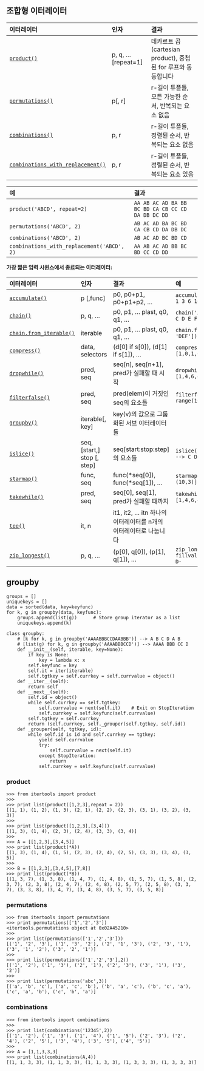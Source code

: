 


## 조합형 이터레이터

| 이터레이터                                                   | 인자               | 결과                                                         |
| :----------------------------------------------------------- | :----------------- | :----------------------------------------------------------- |
| [`product()`](https://docs.python.org/ko/3.8/library/itertools.html#itertools.product) | p, q, … [repeat=1] | 데카르트 곱(cartesian product), 중첩된 for 루프와 동등합니다 |
| [`permutations()`](https://docs.python.org/ko/3.8/library/itertools.html#itertools.permutations) | p[, r]             | r-길이 튜플들, 모든 가능한 순서, 반복되는 요소 없음          |
| [`combinations()`](https://docs.python.org/ko/3.8/library/itertools.html#itertools.combinations) | p, r               | r-길이 튜플들, 정렬된 순서, 반복되는 요소 없음               |
| [`combinations_with_replacement()`](https://docs.python.org/ko/3.8/library/itertools.html#itertools.combinations_with_replacement) | p, r               | r-길이 튜플들, 정렬된 순서, 반복되는 요소 있음               |

| 예                                         | 결과                                              |
| :----------------------------------------- | :------------------------------------------------ |
| `product('ABCD', repeat=2)`                | `AA AB AC AD BA BB BC BD CA CB CC CD DA DB DC DD` |
| `permutations('ABCD', 2)`                  | `AB AC AD BA BC BD CA CB CD DA DB DC`             |
| `combinations('ABCD', 2)`                  | `AB AC AD BC BD CD`                               |
| `combinations_with_replacement('ABCD', 2)` | `AA AB AC AD BB BC BD CC CD DD`                   |





**가장 짧은 입력 시퀀스에서 종료되는 이터레이터:**

| 이터레이터                                                   | 인자                        | 결과                                                         | 예                                                         |
| :----------------------------------------------------------- | :-------------------------- | :----------------------------------------------------------- | :--------------------------------------------------------- |
| [`accumulate()`](https://docs.python.org/ko/3.8/library/itertools.html#itertools.accumulate) | p [,func]                   | p0, p0+p1, p0+p1+p2, …                                       | `accumulate([1,2,3,4,5]) --> 1 3 6 10 15`                  |
| [`chain()`](https://docs.python.org/ko/3.8/library/itertools.html#itertools.chain) | p, q, …                     | p0, p1, … plast, q0, q1, …                                   | `chain('ABC', 'DEF') --> A B C D E F`                      |
| [`chain.from_iterable()`](https://docs.python.org/ko/3.8/library/itertools.html#itertools.chain.from_iterable) | iterable                    | p0, p1, … plast, q0, q1, …                                   | `chain.from_iterable(['ABC', 'DEF']) --> A B C D E F`      |
| [`compress()`](https://docs.python.org/ko/3.8/library/itertools.html#itertools.compress) | data, selectors             | (d[0] if s[0]), (d[1] if s[1]), …                            | `compress('ABCDEF', [1,0,1,0,1,1]) --> A C E F`            |
| [`dropwhile()`](https://docs.python.org/ko/3.8/library/itertools.html#itertools.dropwhile) | pred, seq                   | seq[n], seq[n+1], pred가 실패할 때 시작                      | `dropwhile(lambda x: x<5, [1,4,6,4,1]) --> 6 4 1`          |
| [`filterfalse()`](https://docs.python.org/ko/3.8/library/itertools.html#itertools.filterfalse) | pred, seq                   | pred(elem)이 거짓인 seq의 요소들                             | `filterfalse(lambda x: x%2, range(10)) --> 0 2 4 6 8`      |
| [`groupby()`](https://docs.python.org/ko/3.8/library/itertools.html#itertools.groupby) | iterable[, key]             | key(v)의 값으로 그룹화된 서브 이터레이터들                   |                                                            |
| [`islice()`](https://docs.python.org/ko/3.8/library/itertools.html#itertools.islice) | seq, [start,] stop [, step] | seq[start:stop:step]의 요소들                                | `islice('ABCDEFG', 2, None) --> C D E F G`                 |
| [`starmap()`](https://docs.python.org/ko/3.8/library/itertools.html#itertools.starmap) | func, seq                   | func(*seq[0]), func(*seq[1]), …                              | `starmap(pow, [(2,5), (3,2), (10,3)]) --> 32 9 1000`       |
| [`takewhile()`](https://docs.python.org/ko/3.8/library/itertools.html#itertools.takewhile) | pred, seq                   | seq[0], seq[1], pred가 실패할 때까지                         | `takewhile(lambda x: x<5, [1,4,6,4,1]) --> 1 4`            |
| [`tee()`](https://docs.python.org/ko/3.8/library/itertools.html#itertools.tee) | it, n                       | it1, it2, … itn 하나의 이터레이터를 n개의 이터레이터로 나눕니다 |                                                            |
| [`zip_longest()`](https://docs.python.org/ko/3.8/library/itertools.html#itertools.zip_longest) | p, q, …                     | (p[0], q[0]), (p[1], q[1]), …                                | `zip_longest('ABCD', 'xy', fillvalue='-') --> Ax By C- D-` |







## groupby

```phthon
groups = []
uniquekeys = []
data = sorted(data, key=keyfunc)
for k, g in groupby(data, keyfunc):
    groups.append(list(g))      # Store group iterator as a list
    uniquekeys.append(k)
```

```
class groupby:
    # [k for k, g in groupby('AAAABBBCCDAABBB')] --> A B C D A B
    # [list(g) for k, g in groupby('AAAABBBCCD')] --> AAAA BBB CC D
    def __init__(self, iterable, key=None):
        if key is None:
            key = lambda x: x
        self.keyfunc = key
        self.it = iter(iterable)
        self.tgtkey = self.currkey = self.currvalue = object()
    def __iter__(self):
        return self
    def __next__(self):
        self.id = object()
        while self.currkey == self.tgtkey:
            self.currvalue = next(self.it)    # Exit on StopIteration
            self.currkey = self.keyfunc(self.currvalue)
        self.tgtkey = self.currkey
        return (self.currkey, self._grouper(self.tgtkey, self.id))
    def _grouper(self, tgtkey, id):
        while self.id is id and self.currkey == tgtkey:
            yield self.currvalue
            try:
                self.currvalue = next(self.it)
            except StopIteration:
                return
            self.currkey = self.keyfunc(self.currvalue)
```





### product


```
>>> from itertools import product
>>>
>>> print list(product([1,2,3],repeat = 2))
[(1, 1), (1, 2), (1, 3), (2, 1), (2, 2), (2, 3), (3, 1), (3, 2), (3, 3)]
>>>
>>> print list(product([1,2,3],[3,4]))
[(1, 3), (1, 4), (2, 3), (2, 4), (3, 3), (3, 4)]
>>>
>>> A = [[1,2,3],[3,4,5]]
>>> print list(product(*A))
[(1, 3), (1, 4), (1, 5), (2, 3), (2, 4), (2, 5), (3, 3), (3, 4), (3, 5)]
>>>
>>> B = [[1,2,3],[3,4,5],[7,8]]
>>> print list(product(*B))
[(1, 3, 7), (1, 3, 8), (1, 4, 7), (1, 4, 8), (1, 5, 7), (1, 5, 8), (2, 3, 7), (2, 3, 8), (2, 4, 7), (2, 4, 8), (2, 5, 7), (2, 5, 8), (3, 3, 7), (3, 3, 8), (3, 4, 7), (3, 4, 8), (3, 5, 7), (3, 5, 8)]
```


### permutations

```
>>> from itertools import permutations
>>> print permutations(['1','2','3'])
<itertools.permutations object at 0x02A45210>
>>> 
>>> print list(permutations(['1','2','3']))
[('1', '2', '3'), ('1', '3', '2'), ('2', '1', '3'), ('2', '3', '1'), ('3', '1', '2'), ('3', '2', '1')]
>>> 
>>> print list(permutations(['1','2','3'],2))
[('1', '2'), ('1', '3'), ('2', '1'), ('2', '3'), ('3', '1'), ('3', '2')]
>>>
>>> print list(permutations('abc',3))
[('a', 'b', 'c'), ('a', 'c', 'b'), ('b', 'a', 'c'), ('b', 'c', 'a'), ('c', 'a', 'b'), ('c', 'b', 'a')]
```

### combinations

```
>>> from itertools import combinations
>>> 
>>> print list(combinations('12345',2))
[('1', '2'), ('1', '3'), ('1', '4'), ('1', '5'), ('2', '3'), ('2', '4'), ('2', '5'), ('3', '4'), ('3', '5'), ('4', '5')]
>>> 
>>> A = [1,1,3,3,3]
>>> print list(combinations(A,4))
[(1, 1, 3, 3), (1, 1, 3, 3), (1, 1, 3, 3), (1, 3, 3, 3), (1, 3, 3, 3)]
```

